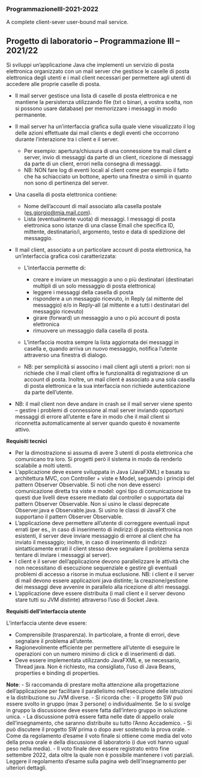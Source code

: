 ### ProgrammazioneIII-2021-2022
A complete client-sever user-bound mail service.

## Progetto di laboratorio – Programmazione III – 2021/22

Si sviluppi un’applicazione Java che implementi un servizio di posta elettronica organizzato con un mail server che gestisce le caselle di posta elettronica degli utenti e i mail client necessari per permettere agli utenti di accedere alle proprie caselle di posta.

-   Il mail server gestisce una lista di caselle di posta elettronica e ne mantiene la persistenza utilizzando file (txt o binari, a vostra scelta, non si possono usare database) per memorizzare i messaggi in modo permanente.
    
-   Il mail server ha un’interfaccia grafica sulla quale viene visualizzato il log delle azioni effettuate dai mail clients e degli eventi che occorrono durante l’interazione tra i client e il server.
    
    -   Per esempio: apertura/chiusura di una connessione tra mail client e server, invio di messaggi da parte di un client, ricezione di messaggi da parte di un client, errori nella consegna di messaggi.
    -   NB: NON fare log di eventi locali al client come per esempio il fatto che ha schiacciato un bottone, aperto una finestra o simili in quanto non sono di pertinenza del server.
-   Una casella di posta elettronica contiene:
    
    -   Nome dell’account di mail associato alla casella postale (es.giorgio@mia.mail.com).
    -   Lista (eventualmente vuota) di messaggi. I messaggi di posta elettronica sono istanze di una classe Email che specifica ID, mittente, destinatario/i, argomento, testo e data di spedizione del messaggio.
-   Il mail client, associato a un particolare account di posta elettronica, ha un’interfaccia grafica così caratterizzata:
    
    -   L’interfaccia permette di:
        -   creare e inviare un messaggio a uno o più destinatari (destinatari multipli di un solo messaggio di posta elettronica)
        -   leggere i messaggi della casella di posta
        -   rispondere a un messaggio ricevuto, in Reply (al mittente del messaggio) e/o in Reply-all (al mittente e a tutti i destinatari del messaggio ricevuto)
        -   girare (forward) un messaggio a uno o più account di posta elettronica
        -   rimuovere un messaggio dalla casella di posta.
    -   L’interfaccia mostra sempre la lista aggiornata dei messaggi in casella e, quando arriva un nuovo messaggio, notifica l’utente attraverso una finestra di dialogo.
        
    -   NB: per semplicità si associno i mail client agli utenti a priori: non si richiede che il mail client offra le funzionalità di registrazione di un account di posta. Inoltre, un mail client è associato a una sola casella di posta elettronica e la sua interfaccia non richiede autenticazione da parte dell’utente.
        
-   NB: il mail client non deve andare in crash se il mail server viene spento – gestire i problemi di connessione al mail server inviando opportuni messaggi di errore all’utente e fare in modo che il mail client si riconnetta automaticamente al server quando questo è novamente attivo.
    

**Requisiti tecnici**

-   Per la dimostrazione si assuma di avere 3 utenti di posta elettronica che comunicano tra loro. Si progetti però il sistema in modo da renderlo scalabile a molti utenti.
-   L’applicazione deve essere sviluppata in Java (JavaFXML) e basata su architettura MVC, con Controller + viste e Model, seguendo i principi del pattern Observer Observable. Si noti che non deve esserci comunicazione diretta tra viste e model: ogni tipo di comunicazione tra questi due livelli deve essere mediato dal controller o supportata dal pattern Observer Observable. Non si usino le classi deprecate Observer.java e Observable.java. Si usino le classi di JavaFX che supportano il pattern Observer Observable.
-   L’applicazione deve permettere all’utente di correggere eventuali input errati (per es., in caso di inserimento di indirizzi di posta elettronica non esistenti, il server deve inviare messaggio di errore al client che ha inviato il messaggio; inoltre, in caso di inserimento di indirizzi sintatticamente errati il client stesso deve segnalare il problema senza tentare di inviare i messaggi al server).
-   I client e il server dell’applicazione devono parallelizzare le attività che non necessitano di esecuzione sequenziale e gestire gli eventuali problemi di accesso a risorse in mutua esclusione. NB: i client e il server di mail devono essere applicazioni java distinte; la creazione/gestione dei messaggi deve avvenire in parallelo alla ricezione di altri messaggi.
-   L’applicazione deve essere distribuita (i mail client e il server devono stare tutti su JVM distinte) attraverso l’uso di Socket Java.

**Requisiti dell’interfaccia utente**

L’interfaccia utente deve essere:

-   Comprensibile (trasparenza). In particolare, a fronte di errori, deve segnalare il problema all’utente.
-   Ragionevolmente efficiente per permettere all’utente di eseguire le operazioni con un numero minimo di click e di inserimenti di dati.
-   Deve essere implementata utilizzando JavaFXML e, se necessario, Thread java. Non è richiesto, ma consigliato, l’uso di Java Beans, properties e binding di properties.

**Note**: - Si raccomanda di prestare molta attenzione alla progettazione dell’applicazione per facilitare il parallelismo nell’esecuzione delle istruzioni e la distribuzione su JVM diverse. - Si ricorda che: - Il progetto SW può essere svolto in gruppo (max 3 persone) o individualmente. Se lo si svolge in gruppo la discussione deve essere fatta dall’intero gruppo in soluzione unica. - La discussione potrà essere fatta nelle date di appello orale dell’insegnamento, che saranno distribuite su tutto l’Anno Accademico. - Si può discutere il progetto SW prima o dopo aver sostenuto la prova orale. - Come da regolamento d’esame il voto finale si ottiene come media del voto della prova orale e della discussione di laboratorio (i due voti hanno ugual peso nella media). - Il voto finale deve essere registrato entro fine settembre 2022, data oltre la quale non è possibile mantenere i voti parziali. Leggere il regolamento d’esame sulla pagina web delll’insegnamento per ulteriori dettagli.
